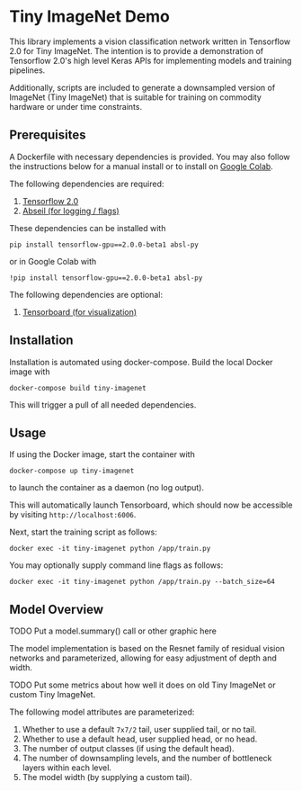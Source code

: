 # Tiny ImageNet Demo

This library implements a vision classification network written in
Tensorflow 2.0 for Tiny ImageNet. The intention is to provide a
demonstration of Tensorflow 2.0's high level Keras APIs for
implementing models and training pipelines.

Additionally, scripts are included to generate a downsampled version
of ImageNet (Tiny ImageNet) that is suitable for training on commodity
hardware or under time constraints.

## Prerequisites

A Dockerfile with necessary dependencies is provided. You may also
follow the instructions below for a manual install or to install
on [Google Colab](https://colab.research.google.com/).

The following dependencies are required:

1. [Tensorflow 2.0](https://www.tensorflow.org/beta/)
2. [Abseil (for logging / flags)](https://abseil.io/docs/python/)

These dependencies can be installed with

```shell
pip install tensorflow-gpu==2.0.0-beta1 absl-py
```

or in Google Colab with

```shell
!pip install tensorflow-gpu==2.0.0-beta1 absl-py
```

The following dependencies are optional:
1. [Tensorboard (for visualization)](https://www.tensorflow.org/tensorboard/)

## Installation

Installation is automated using docker-compose. Build the local
Docker image with

```
docker-compose build tiny-imagenet
```

This will trigger a pull of all needed dependencies.

## Usage

If using the Docker image, start the container with

```shell
docker-compose up tiny-imagenet
```

to launch the container as a daemon (no log output).

This will automatically launch Tensorboard, which should now be
accessible by visiting `http://localhost:6006`.


Next, start the training script as follows:

```shell
docker exec -it tiny-imagenet python /app/train.py
```

You may optionally supply command line flags as follows:

```shell
docker exec -it tiny-imagenet python /app/train.py --batch_size=64
```

## Model Overview

TODO Put a model.summary() call or other graphic here

The model implementation is based on the Resnet family of residual
vision networks and parameterized, allowing for easy adjustment of
depth and width.

TODO Put some metrics about how well it does on old Tiny ImageNet or
custom Tiny ImageNet.

The following model attributes are parameterized:

1. Whether to use a default `7x7/2` tail, user supplied tail, or no tail.
2. Whether to use a default head, user supplied head, or no head.
3. The number of output classes (if using the default head).
4. The number of downsampling levels, and the number of bottleneck layers within each level.
5. The model width (by supplying a custom tail).
